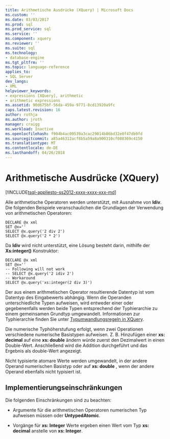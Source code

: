 ```yaml
---
title: Arithmetische Ausdrücke (XQuery) | Microsoft Docs
ms.custom: ''
ms.date: 03/03/2017
ms.prod: sql
ms.prod_service: sql
ms.service: ''
ms.component: xquery
ms.reviewer: ''
ms.suite: sql
ms.technology:
- database-engine
ms.tgt_pltfrm: ''
ms.topic: language-reference
applies_to:
- SQL Server
dev_langs:
- XML
helpviewer_keywords:
- expressions [XQuery], arithmetic
- arithmetic expressions
ms.assetid: 90d675bf-56da-459a-9771-8cd13920a9fc
caps.latest.revision: 16
author: rothja
ms.author: jroth
manager: craigg
ms.workload: Inactive
ms.openlocfilehash: f904b4ac09539a3cac29014b86bd32e0f47db9fd
ms.sourcegitcommit: a85a46312acf8b5a59a8a900310cf088369c4150
ms.translationtype: MT
ms.contentlocale: de-DE
ms.lasthandoff: 04/26/2018
---
```

# <a name="arithmetic-expressions-xquery"></a>Arithmetische Ausdrücke (XQuery)
[!INCLUDE[tsql-appliesto-ss2012-xxxx-xxxx-xxx-md](../includes/tsql-appliesto-ss2012-xxxx-xxxx-xxx-md.md)]

  Alle arithmetische Operatoren werden unterstützt, mit Ausnahme von **Idiv**. Die folgenden Beispiele veranschaulichen die Grundlagen der Verwendung von arithmetischen Operatoren:  
  
```  
DECLARE @x xml  
SET @x=''  
SELECT @x.query('2 div 2')  
SELECT @x.query('2 * 2')  
```  
  
 Da **Idiv** wird nicht unterstützt, eine Lösung besteht darin, mithilfe der **Xs:integer()** Konstruktor:  
  
```  
DECLARE @x xml  
SET @x=''  
-- Following will not work  
-- SELECT @x.query('2 idiv 2')  
-- Workaround   
SELECT @x.query('xs:integer(2 div 3)')  
```  
  
 Der aus einem arithmetischen Operator resultierende Datentyp ist vom Datentyp des Eingabewerts abhängig. Wenn die Operanden unterschiedliche Typen aufweisen, wird entweder einer oder gegebenenfalls werden beide Typen entsprechend der Typhierarchie zu einem gemeinsamen Grundtyp umgewandelt. Informationen zur Typhierarchie finden Sie unter [Typumwandlungsregeln in XQuery](../xquery/type-casting-rules-in-xquery.md).  
  
 Die numerische Typhöherstufung erfolgt, wenn zwei Operationen verschiedene numerische Basistypen aufweisen. Z. B. Hinzufügen einer **xs: decimal** auf eine **xs: double** ändern würde zuerst den Dezimalwert in einen Double-Wert. Anschließend wird die Addition durchgeführt und das Ergebnis als double-Wert angezeigt.  
  
 Nicht typisierte atomare Werte werden umgewandelt, in der andere Operand numerischen Basistyp oder auf **xs: double** , wenn der andere Operand ebenfalls nicht typisiert ist.  
  
## <a name="implementation-limitations"></a>Implementierungseinschränkungen  
 Die folgenden Einschränkungen sind zu beachten:  
  
-   Argumente für die arithmetischen Operatoren numerischen Typ aufweisen müssen oder **UntypedAtomic**.  
  
-   Vorgänge für **xs: Integer** Werte ergeben einen Wert vom Typ **xs: decimal** anstelle von **xs: Integer**.  
  
  
